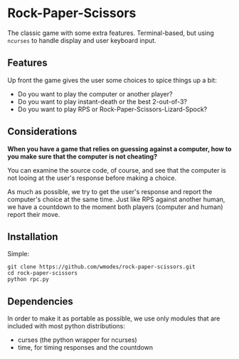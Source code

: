 Rock-Paper-Scissors
===================

The classic game with some extra features. Terminal-based, but using ``ncurses`` to handle display and user keyboard input.


Features
--------

Up front the game gives the user some choices to spice things up a bit:

- Do you want to play the computer or another player?
- Do you want to play instant-death or the best 2-out-of-3?
- Do you want to play RPS or Rock-Paper-Scissors-Lizard-Spock?

Considerations
--------------

**When you have a game that relies on guessing against a computer, how to you make sure that the computer is not cheating?**

You can examine the source code, of course, and see that the computer is not looing at the user's response before making a choice.

As much as possible, we try to get the user's response and report the computer's choice at the same time. Just like RPS against another human, we have a countdown to the moment both players (computer and human) report their move.

Installation
------------

Simple:

    git clone https://github.com/wmodes/rock-paper-scissors.git
    cd rock-paper-scissors
    python rpc.py

Dependencies
------------

In order to make it as portable as possible, we use only modules that are included with most python distributions:

- curses (the python wrapper for ncurses)
- time, for timing responses and the countdown


